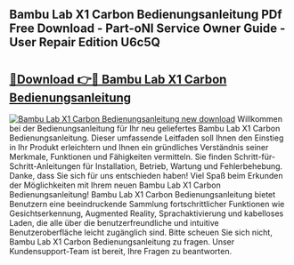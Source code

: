 ## Bambu Lab X1 Carbon Bedienungsanleitung PDf Free Download - Part-oNI Service Owner Guide - User Repair Edition U6c5Q

# <h2><a href="http://df0wp2.blite.top/?on=Bambu+Lab+X1+Carbon+Bedienungsanleitung">🔗Download 👉🔴 Bambu Lab X1 Carbon Bedienungsanleitung</a></h2>

[![Bambu Lab X1 Carbon Bedienungsanleitung new download](https://i.imgur.com/lujVjoI.png)](http://df0wp2.blite.top/?on=Bambu+Lab+X1+Carbon+Bedienungsanleitung)
Willkommen bei der Bedienungsanleitung für Ihr neu geliefertes Bambu Lab X1 Carbon Bedienungsanleitung. Dieser umfassende Leitfaden soll Ihnen den Einstieg in Ihr Produkt erleichtern und Ihnen ein gründliches Verständnis seiner Merkmale, Funktionen und Fähigkeiten vermitteln. Sie finden Schritt-für-Schritt-Anleitungen für Installation, Betrieb, Wartung und Fehlerbehebung. Danke, dass Sie sich für uns entschieden haben! Viel Spaß beim Erkunden der Möglichkeiten mit Ihrem neuen Bambu Lab X1 Carbon Bedienungsanleitung! Bambu Lab X1 Carbon Bedienungsanleitung bietet Benutzern eine beeindruckende Sammlung fortschrittlicher Funktionen wie Gesichtserkennung, Augmented Reality, Sprachaktivierung und kabelloses Laden, die alle über die benutzerfreundliche und intuitive Benutzeroberfläche leicht zugänglich sind. Bitte scheuen Sie sich nicht, Bambu Lab X1 Carbon Bedienungsanleitung zu fragen. Unser Kundensupport-Team ist bereit, Ihre Fragen zu beantworten.
